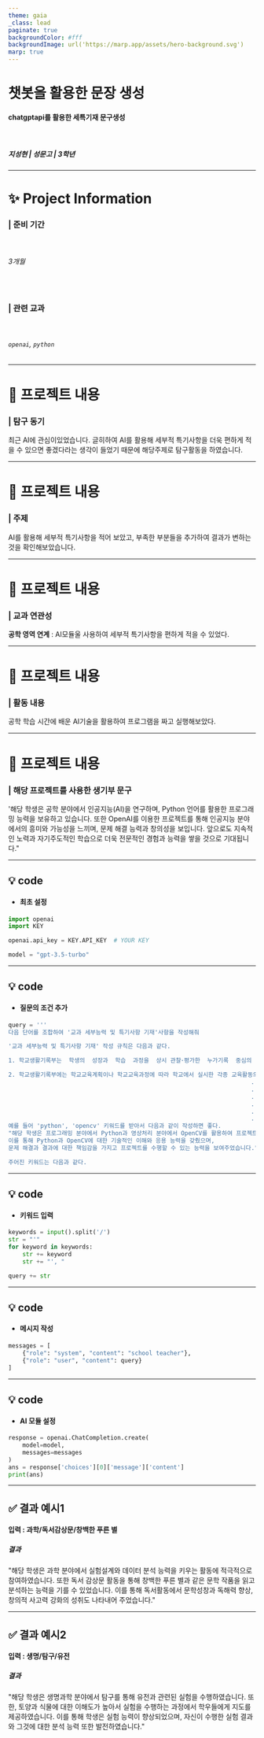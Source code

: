 ```yaml
---
theme: gaia
_class: lead
paginate: true
backgroundColor: #fff
backgroundImage: url('https://marp.app/assets/hero-background.svg')
marp: true
---
```


# 챗봇을 활용한 문장 생성

#### **chatgptapi를 활용한 세특기재 문구생성**

</br>

##### 지성현 | 성문고 | 3학년

---

# ✨ Project Information

### | **준비 기간**

  </br>

###### 3개월

</br>

### | **관련 교과**

  </br>

###### `openai`, `python`

---

# 📝 프로젝트 내용

### | 탐구 동기

최근 AI에 관심이있었습니다. 글히하여 AI를 활용해 세부적 특기사항을 더욱 편하게 적을 수 있으면 좋겠다라는 생각이 들었기 때문에 해당주제로 탐구활동을 하였습니다.

---

# 📝 프로젝트 내용

### | 주제

AI를 활용해 세부적 특기사항을 적어 보았고, 부족한 부분들을 추가하여 결과가 변하는 것을 확인해보았습니다.

---

# 📝 프로젝트 내용

### | 교과 연관성

**공학 영역 연계** : AI모듈울 사용하여 세부적 특기사항을 편하게 적을 수 있었다.

---

# 📝 프로젝트 내용

### | 활동 내용

공학 학습 시간에 배운 AI기술을 활용하여 프로그램을 짜고 실행해보았다.

---

# 📝 프로젝트 내용

### | 해당 프로젝트를 사용한 생기부 문구

'해당 학생은 공학 분야에서 인공지능(AI)을 연구하며, Python 언어를 활용한 프로그래밍 능력을 보유하고 있습니다. 또한 OpenAI를 이용한 프로젝트를 통해 인공지능 분야에서의 흥미와 가능성을 느끼며, 문제 해결 능력과
창의성을 보입니다. 앞으로도 지속적인 노력과 자기주도적인 학습으로 더욱 전문적인 경험과 능력을 쌓을 것으로 기대됩니다."

---

## 💡 code

- #### 최초 설정

```python
import openai
import KEY

openai.api_key = KEY.API_KEY  # YOUR KEY

model = "gpt-3.5-turbo"
```

---

## 💡 code

- #### 질문의 조건 추가

```python
query = '''
다음 단어를 조합하여 '교과 세부능력 및 특기사항 기재'사항을 작성해줘

'교과 세부능력 및 특기사항 기재' 작성 규칙은 다음과 같다.

1. 학교생활기록부는  학생의  성장과  학습  과정을  상시 관찰･평가한  누가기록  중심의  종합 기록이어야 함.

2. 학교생활기록부에는 학교교육계획이나 학교교육과정에 따라 학교에서 실시한 각종 교육활동의 이수상황(활동내용에 따른 개별적 특성이 드러나는 사항 중심)을 기재하는 것이 원칙임.
                                                                     .
                                                                     .
                                                                     .
                                                                     .
                                                                     .
                                                                     .
예를 들어 'python', 'opencv' 키워드를 받아서 다음과 같이 작성하면 좋다.
"해당 학생은 프로그래밍 분야에서 Python과 영상처리 분야에서 OpenCV를 활용하여 프로젝트를 진행하였습니다.
이를 통해 Python과 OpenCV에 대한 기술적인 이해와 응용 능력을 갖췄으며,
문제 해결과 결과에 대한 책임감을 가지고 프로젝트를 수행할 수 있는 능력을 보여주었습니다."

주어진 키워드는 다음과 같다.
```

---

## 💡 code

- #### 키워드 입력

```python
keywords = input().split('/')
str = "'"
for keyword in keywords:
    str += keyword
    str += "', "

query += str
```

---

## 💡 code

- #### 메시지 작성

```python
messages = [
    {"role": "system", "content": "school teacher"},
    {"role": "user", "content": query}
]
```

---

## 💡 code

- #### AI 모듈 설정

```python
response = openai.ChatCompletion.create(
    model=model,
    messages=messages
)
ans = response['choices'][0]['message']['content']
print(ans)
```

---

## ✅ 결과 예시1

#### 입력 : 과학/독서감상문/창백한 푸른 별

##### **결과**

"해당 학생은 과학 분야에서 실험설계와 데이터 분석 능력을 키우는 활동에 적극적으로 참여하였습니다. 또한 독서 감상문 활동을 통해 창백한 푸른 별과 같은 문학 작품을 읽고 분석하는 능력을 기를 수 있었습니다. 이를 통해 독서활동에서 문학성창과 독해력 향상, 창의적 사고력 강화의 성취도 나타내어 주었습니다."

---

## ✅ 결과 예시2

#### 입력 : 생명/탐구/유전

##### **결과**

"해당 학생은 생명과학 분야에서 탐구를 통해 유전과 관련된 실험을 수행하였습니다. 또한, 토양과 식물에 대한 이해도가 높아서 실험을 수행하는 과정에서 학우들에게 지도를 제공하였습니다. 이를 통해 학생은 실험 능력이
향상되었으며, 자신이 수행한 실험 결과와 그것에 대한 분석 능력 또한 발전하였습니다."
